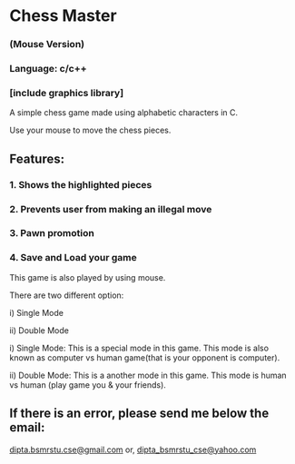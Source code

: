 # Chess Master
### (Mouse Version)
### Language: c/c++
### [include graphics library]


A simple chess game made using alphabetic characters in C.

Use your mouse to move the chess pieces.

## Features:
### 1. Shows the highlighted pieces
### 2. Prevents user from making an illegal move
### 3. Pawn promotion
### 4. Save and Load your game

This game is also played by using mouse.

There are two different option:

  i)  Single Mode
  
  ii) Double Mode
  
i)  Single Mode: This is a special mode in this game. This mode is also known as
                 computer vs human game(that is your opponent is computer).

ii) Double Mode: This is a another mode in this game. This mode is human vs human
                 (play game you & your friends).


If there is an error, please send me below the email:
----------------------------------------------------
dipta.bsmrstu.cse@gmail.com
or,
dipta_bsmrstu_cse@yahoo.com
